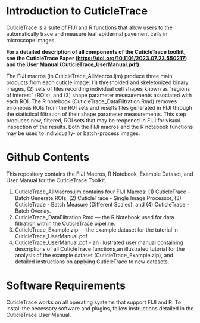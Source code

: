 # Introduction to CuticleTrace
CuticleTrace is a suite of FIJI and R functions that allow users to the automatically trace and measure leaf epidermal pavement cells in microscope images.

**For a detailed description of all components of the CuticleTrace toolkit, see the CuticleTrace Paper (https://doi.org/10.1101/2023.07.23.550217) and the User Manual (CuticleTrace_UserManual.pdf)**

The FIJI macros (in CuticleTrace_AllMacros.ijm) produce three main products from each cuticle image: 
  (1) thresholded and skeletonized binary images, 
  (2) sets of files recording individual cell shapes known as “regions of interest” (ROIs), and 
  (3) shape parameter measurements associated with each ROI. 
The R notebook (CuticleTrace_DataFiltration.Rmd) removes erroneous ROIs from the ROI sets and results files generated in FIJI through the statistical filtration of their shape parameter measurements. This step produces new, filtered, ROI sets that may be reopened in FIJI for visual inspection of the results. Both the FIJI macros and the R notebook functions may be used to individually- or batch-process images. 



# Github Contents
This repository contains the FIJI Macros, R Notebook, Example Dataset, and User Manual for the CuticleTrace Toolkit.
  1. CuticleTrace_AllMacros.ijm contains four FIJI Macros: (1) CuticleTrace - Batch Generate ROIs, (2) CuticleTrace - Single Image Processor, (3) CuticleTrace - Batch Measure (Different Scales), and (4) CuticleTrace - Batch Overlay.
  2. CuticleTrace_DataFiltration.Rmd — the R Notebook used for data filtration within the CuticleTrace pipeline.
  3. CuticleTrace_Example.zip — the example dataset for the tutorial in CuticleTrace_UserManual.pdf
  4. CuticleTrace_UserManual.pdf - an illustrated user manual containing descriptions of all CuticleTrace functions,an illustrated tutorial for        the analysis of the example dataset (CuticleTrace_Example.zip), and detailed instructions on applying CuticleTrace to new datasets.

# Software Requirements
CuticleTrace works on all operating systems that support FIJI and R. To install the necessary software and plugins, follow instructions detailed in the CuticleTrace User Manual.
